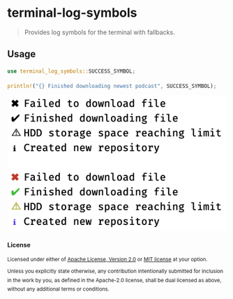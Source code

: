 # terminal-log-symbols

> Provides log symbols for the terminal with fallbacks.

## Usage

```rust
use terminal_log_symbols::SUCCESS_SYMBOL;

println!("{} Finished downloading newest podcast", SUCCESS_SYMBOL);
```

![Example](./.github/thumbnail.png)

#### License

<sup>
Licensed under either of <a href="LICENSE-APACHE">Apache License, Version
2.0</a> or <a href="LICENSE-MIT">MIT license</a> at your option.
</sup>

<br>

<sub>
Unless you explicitly state otherwise, any contribution intentionally submitted
for inclusion in the work by you, as defined in the Apache-2.0 license, shall be
dual licensed as above, without any additional terms or conditions.
</sub>
